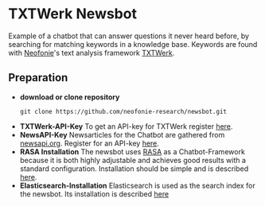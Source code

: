 # TXTWerk Newsbot

Example of a chatbot that can answer questions it never heard before, by searching for matching keywords in a knowledge base. Keywords are found with [Neofonie](https://www.neofonie.de/)'s text analysis framework [TXTWerk](https://www.txtwerk.de/).

## Preparation
* **download or clone repository**
   ```
   git clone https://github.com/neofonie-research/newsbot.git
   ```
* **TXTWerk-API-Key**
   To get an API-key for TXTWerk register [here](https://services.neofonie.de/ws/account/register).
* **NewsAPI-Key**
   Newsarticles for the Chatbot are gathered from [newsapi.org](newsapi.org). Register for an API-key [here](newsapi.org/account).
* **RASA Installation**
   The newsbot uses [RASA](https://rasa.com/) as a Chatbot-Framework because it is both highly adjustable and achieves good results with a standard configuration. Installation should be simple and is described [here](https://rasa.com/docs/rasa/user-guide/installation/).
* **Elasticsearch-Installation**
  Elasticsearch is used as the search index for the newsbot. Its installation is described [here](https://www.elastic.co/guide/en/elasticsearch/reference/current/install-elasticsearch.html)